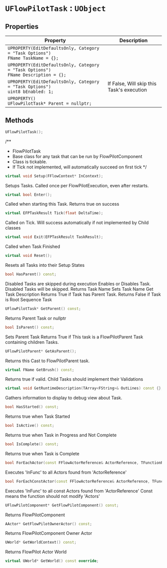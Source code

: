 # `UFlowPilotTask` : `UObject`

## Properties

| Property | Description |
|----------|-------------|
| `UPROPERTY(EditDefaultsOnly, Category = "Task Options")`<br>`FName TaskName = {};` |  |
| `UPROPERTY(EditDefaultsOnly, Category = "Task Options")`<br>`FName Description = {};` |  |
| `UPROPERTY(EditDefaultsOnly, Category = "Task Options")`<br>`uint8 bEnabled: 1;` | If False, Will skip this Task's execution |
| `UPROPERTY()`<br>`UFlowPilotTask* Parent = nullptr;` |  |

## Methods

```cpp
UFlowPilotTask();
```

/**
* FlowPilotTask
* Base class for any task that can be run by FlowPilotComponent
* Class is tickable.
* If Tick not implemented, will automatically succeed on first tick
*/

```cpp
virtual void Setup(FFlowContext* InContext);
```

 Setups Tasks. Called once per FlowPilotExecution, even after restarts.

```cpp
virtual bool Enter();
```

 Called when starting this Task. Returns true on success

```cpp
virtual EFPTaskResult Tick(float DeltaTime);
```

 Called on Tick. Will success automatically if not implemented by Child classes

```cpp
virtual void Exit(EFPTaskResult TaskResult);
```

 Called when Task Finished

```cpp
virtual void Reset();
```

 Resets all Tasks into their Setup States

```cpp
bool HasParent() const;
```

 Disabled Tasks are skipped during execution
 Enables or Disables Task. Disabled Tasks will be skipped.
 Returns Task Name
 Sets Task Name
 Get Task Description
 Returns True if Task has Parent Task.
 Returns False if Task is Root Sequence Task

```cpp
UFlowPilotTask* GetParent() const;
```

 Returns Parent Task or nullptr

```cpp
bool IsParent() const;
```

 Sets Parent Task
 Returns True if This task is a FlowPilotParent Task containing children Tasks.

```cpp
UFlowPilotParent* GetAsParent();
```

 Returns this Cast to FlowPilotParent task.

```cpp
virtual FName GetBrush() const;
```

 Returns true if valid. Child Tasks should implement their Validations

```cpp
virtual void GetRuntimeDescription(TArray<FString>& OutLines) const {};
```

 Gathers information to display to debug view about Task.

```cpp
bool HasStarted() const;
```

 Returns true when Task Started

```cpp
bool IsActive() const;
```

 Returns true when Task in Progress and Not Complete

```cpp
bool IsComplete() const;
```

 Returns true when Task is Complete

```cpp
bool ForEachActor(const FFlowActorReference& ActorReference, TFunctionRef<bool(AActor* const /*Actor*/)> InFunc) const;
```

 Executes 'InFunc' to all Actors found from 'ActorReference'

```cpp
bool ForEachConstActor(const FFlowActorReference& ActorReference, TFunctionRef<bool(const AActor* const /*Actor*/)> InFunc) const;
```

 Executes 'InFunc' to all const Actors found from 'ActorReference'
 Const means the function should not modify 'Actors'

```cpp
UFlowPilotComponent* GetFlowPilotComponent() const;
```

 Returns FlowPilotComponent

```cpp
AActor* GetFlowPilotOwnerActor() const;
```

 Returns FlowPilotComponent Owner Actor

```cpp
UWorld* GetWorldContext() const;
```

 Returns FlowPilot Actor World

```cpp
virtual UWorld* GetWorld() const override;
```


